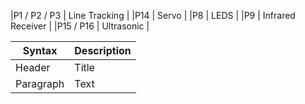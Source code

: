 |P1 / P2 / P3 | Line Tracking |
|P14 | Servo |
|P8 | LEDS |
|P9 | Infrared Receiver |
|P15 / P16 | Ultrasonic |


| Syntax      | Description |
| ----------- | ----------- |
| Header      | Title       |
| Paragraph   | Text        |
